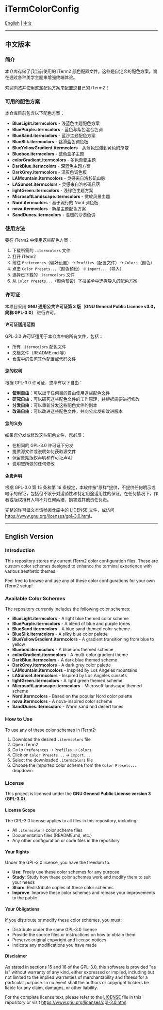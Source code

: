 # iTermColorConfig

[English](#english-version) | [中文](#中文版本)

---

## 中文版本

### 简介

本仓库存储了我当前使用的 iTerm2 颜色配置文件。这些是自定义的配色方案，旨在通过各种美学主题来增强终端体验。

欢迎浏览并使用这些配色方案来配置您自己的 iTerm2！

### 可用的配色方案

本仓库目前包含以下配色方案：

- **BlueLight.itermcolors** - 浅蓝色主题配色方案
- **BluePurple.itermcolors** - 蓝色与紫色混合色调
- **BlueSand.itermcolors** - 蓝沙主题配色方案
- **BlueSlik.itermcolors** - 丝滑蓝色调色板
- **BlueYellowGradient.itermcolors** - 从蓝色过渡到黄色的渐变
- **Bluebox.itermcolors** - 蓝色盒子主题
- **colorGradient.itermcolors** - 多色渐变主题
- **DarkBlue.itermcolors** - 深蓝色主题方案
- **DarkGrey.itermcolors** - 深灰色调色板
- **LAMountain.itermcolors** - 灵感来自洛杉矶山脉
- **LASunset.itermcolors** - 灵感来自洛杉矶日落
- **lightGreen.itermcolors** - 浅绿色主题方案
- **MicrosoftLandscape.itermcolors** - 微软风景主题
- **Nord.itermcolors** - 基于流行的 Nord 调色板
- **nova.itermcolors** - 新星主题配色方案
- **SandDunes.itermcolors** - 温暖的沙漠色调

### 使用方法

要在 iTerm2 中使用这些配色方案：

1. 下载所需的 `.itermcolors` 文件
2. 打开 iTerm2
3. 前往 `Preferences`（偏好设置）→ `Profiles`（配置文件）→ `Colors`（颜色）
4. 点击 `Color Presets...`（颜色预设）→ `Import...`（导入）
5. 选择已下载的 `.itermcolors` 文件
6. 从 `Color Presets...`（颜色预设）下拉菜单中选择导入的配色方案

### 许可证

本项目采用 **GNU 通用公共许可证第 3 版（GNU General Public License v3.0，简称 GPL-3.0）** 进行许可。

#### 许可证适用范围

GPL-3.0 许可证适用于本仓库中的所有文件，包括：
- 所有 `.itermcolors` 配色文件
- 文档文件（README.md 等）
- 仓库中的任何其他配置或代码文件

#### 您的权利

根据 GPL-3.0 许可证，您享有以下自由：
- **使用自由**：可以出于任何目的自由使用这些配色文件
- **研究自由**：可以研究这些配色文件的工作原理，并根据需要进行修改
- **分发自由**：可以重新分发这些配色文件的副本
- **改进自由**：可以改进这些配色文件，并向公众发布改进版本

#### 您的义务

如果您分发或修改这些配色文件，您必须：
- 在相同的 GPL-3.0 许可证下分发
- 提供源文件或说明如何获取源文件
- 保留原始版权声明和许可证声明
- 说明您所做的任何修改

#### 免责声明

根据 GPL-3.0 第 15 条和第 16 条规定，本软件按"原样"提供，不提供任何明示或暗示的保证，包括但不限于对适销性和特定用途适用性的保证。在任何情况下，作者或版权持有人均不对任何索赔、损害或其他责任负责。

完整的许可证文本请参阅仓库中的 [LICENSE](LICENSE) 文件，或访问 <https://www.gnu.org/licenses/gpl-3.0.html>。

---

## English Version

### Introduction

This repository stores my current iTerm2 color configuration files. These are custom color schemes designed to enhance the terminal experience with various aesthetic themes.

Feel free to browse and use any of these color configurations for your own iTerm2 setup!

### Available Color Schemes

The repository currently includes the following color schemes:

- **BlueLight.itermcolors** - A light blue themed color scheme
- **BluePurple.itermcolors** - A blend of blue and purple tones
- **BlueSand.itermcolors** - A blue sand themed color scheme
- **BlueSlik.itermcolors** - A silky blue color palette
- **BlueYellowGradient.itermcolors** - A gradient transitioning from blue to yellow
- **Bluebox.itermcolors** - A blue box themed scheme
- **colorGradient.itermcolors** - A multi-color gradient theme
- **DarkBlue.itermcolors** - A dark blue themed scheme
- **DarkGrey.itermcolors** - A dark grey color palette
- **LAMountain.itermcolors** - Inspired by Los Angeles mountains
- **LASunset.itermcolors** - Inspired by Los Angeles sunsets
- **lightGreen.itermcolors** - A light green themed scheme
- **MicrosoftLandscape.itermcolors** - Microsoft landscape themed scheme
- **Nord.itermcolors** - Based on the popular Nord color palette
- **nova.itermcolors** - A nova-inspired color scheme
- **SandDunes.itermcolors** - Warm sand and desert tones

### How to Use

To use any of these color schemes in iTerm2:

1. Download the desired `.itermcolors` file
2. Open iTerm2
3. Go to `Preferences` → `Profiles` → `Colors`
4. Click on `Color Presets...` → `Import...`
5. Select the downloaded `.itermcolors` file
6. Choose the imported color scheme from the `Color Presets...` dropdown

### License

This project is licensed under the **GNU General Public License version 3 (GPL-3.0)**.

#### License Scope

The GPL-3.0 license applies to all files in this repository, including:
- All `.itermcolors` color scheme files
- Documentation files (README.md, etc.)
- Any other configuration or code files in the repository

#### Your Rights

Under the GPL-3.0 license, you have the freedom to:
- **Use**: Freely use these color schemes for any purpose
- **Study**: Study how these color schemes work and modify them to suit your needs
- **Share**: Redistribute copies of these color schemes
- **Improve**: Improve these color schemes and release your improvements to the public

#### Your Obligations

If you distribute or modify these color schemes, you must:
- Distribute under the same GPL-3.0 license
- Provide the source files or instructions on how to obtain them
- Preserve original copyright and license notices
- Indicate any modifications you have made

#### Disclaimer

As stated in sections 15 and 16 of the GPL-3.0, this software is provided "as is" without warranty of any kind, either expressed or implied, including but not limited to the implied warranties of merchantability and fitness for a particular purpose. In no event shall the authors or copyright holders be liable for any claim, damages, or other liability.

For the complete license text, please refer to the [LICENSE](LICENSE) file in this repository or visit <https://www.gnu.org/licenses/gpl-3.0.html>.
